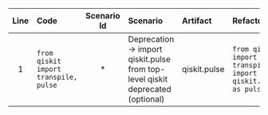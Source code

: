 | Line | Code | Scenario Id | Scenario | Artifact | Refactoring |
| :-: | :- | :-: | :- | :- | :- |
| 1 | `from qiskit import transpile, pulse` | * | Deprecation -> import qiskit.pulse from top-level qiskit deprecated (optional) | qiskit.pulse | `from qiskit import transpile`<br>`import qiskit.pulse as pulse` |